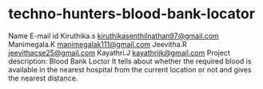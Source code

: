 # techno-hunters-blood-bank-locator
Name		E-mail id
Kiruthika.s	kiruthikasenthilnathan97@gmail.com
Manimegala.K	manimegalak111@gmail.com
Jeevitha.R		jeevithacse25@gmail.com
Kayathri.J		kayathrijk@gmail.com
Project description:
	Blood Bank Loctor
		It tells about  whether the required blood is available in the nearest hospital from the current location or not and gives the nearest distance.
